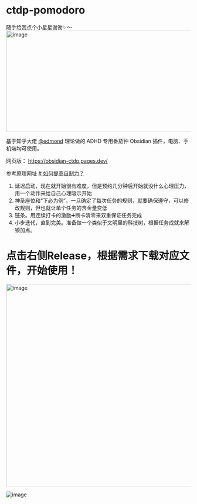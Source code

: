 # ctdp-pomodoro

随手给我点个小星星谢谢✨～
<img width="1282" height="276" alt="image" src="https://github.com/user-attachments/assets/7a08fa44-9c6d-4ad7-88b0-a685eeac4fa3" />



基于知乎大佬 [@edmond](https://www.zhihu.com/people/mount_cristo) 理论做的 ADHD 专用番茄钟 Obsidian 插件，电脑、手机端均可使用。

网页版： https://obsidian-ctdp.pages.dev/

参考原理网址 [# 如何提高自制力？](https://www.zhihu.com/question/19888447/answer/1930799480401293785)

1. 延迟启动，现在就开始很有难度，但是预约几分钟后开始就没什么心理压力，用一个动作来给自己心理暗示开始
2. 神圣座位和“下必为例”，一旦确定了每次任务的规则，就要确保遵守，可以修改规则，但也就让单个任务的含金量变低
3. 链条。用连续打卡的激励➕断卡清零来双重保证任务完成
4. 小步迭代，直到完美。准备做一个类似于文明里的科技树，根据任务成就来解锁加点。

# 点击右侧Release，根据需求下载对应文件，开始使用！

<img width="1358" height="551" alt="image" src="https://github.com/user-attachments/assets/d5a56ff7-3f49-4f3d-b2f3-6ab4eae19b07" />

![image](https://github.com/user-attachments/assets/e32a6272-2733-468d-af99-1ae435100b3b)

